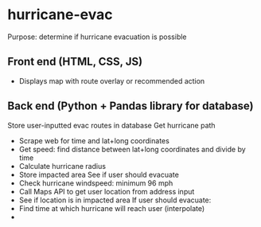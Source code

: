 # hurricane-evac
Purpose: determine if hurricane evacuation is possible

## Front end (HTML, CSS, JS)
- Displays map with route overlay or recommended action

## Back end (Python + Pandas library for database)
Store user-inputted evac routes in database
Get hurricane path
- Scrape web for time and lat+long coordinates
- Get speed: find distance between lat+long coordinates and divide by time
- Calculate hurricane radius
- Store impacted area
See if user should evacuate
- Check hurricane windspeed: minimum 96 mph
- Call Maps API to get user location from address input
- See if location is in impacted area
If user should evacuate:
- Find time at which hurricane will reach user (interpolate)
- 

